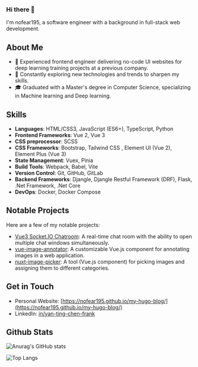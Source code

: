 ### Hi there 👋
I'm nofear195, a software engineer with a background in full-stack web development.

## About Me
- 💼 Experienced frontend engineer delivering no-code UI websites for deep learning training projects at a previous company.
- 🌱 Constantly exploring new technologies and trends to sharpen my skills.
- 🎓 Graduated with a Master's degree in Computer Science, specializing in Machine learning and Deep learning.

## Skills
- **Languages**: HTML/CSS3, JavaScript (ES6+), TypeScript, Python
- **Frontend Frameworks**: Vue 2, Vue 3
- **CSS preprocessor**: SCSS
- **CSS Frameworks**: Bootstrap, Tailwind CSS , Element UI (Vue 2), Element Plus (Vue 3)
- **State Management**: Vuex, Pinia
- **Build Tools**: Webpack, Babel, Vite
- **Version Control**: Git, GitHub, GitLab
- **Backend Frameworks**: Djangle, Djangle Restful Framework (DRF), Flask, .Net Framework, .Net Core
- **DevOps**: Docker, Docker Compose


## Notable Projects
Here are a few of my notable projects:

- [Vue3 Socket.IO Chatroom](https://github.com/nofear195/vue3-socketio-chatroom): A real-time chat room with the ability to open multiple chat windows simultaneously.
- [vue-image-annotator](https://github.com/nofear195/vue-image-annotator): A customizable Vue.js component for annotating images in a web application.
- [nuxt-image-picker](https://github.com/nofear195/nuxt-image-picker):  A tool (Vue.js component) for picking images and assigning them to different categories.

## Get in Touch
- Personal Website: [https://nofear195.github.io/my-hugo-blog/](https://nofear195.github.io/my-hugo-blog/)
- LinkedIn: [in/yan-ting-chen-frank](https://www.linkedin.com/in/yan-ting-chen-frank/)

##  Github Stats

![Anurag's GitHub stats](https://github-readme-stats.vercel.app/api?username=nofear195&show_icons=true&theme=github_dark)

![Top Langs](https://github-readme-stats.vercel.app/api/top-langs/?username=nofear195&layout=compact)
